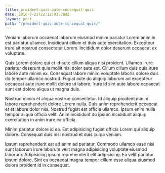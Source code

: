 ```yaml
---
title: proident-quis-aute-consequat-quis
date: 2016-7-23T22:12:03.284Z
layout: post
path: "/proident-quis-aute-consequat-quis/"
---
```


Veniam laborum occaecat laborum eiusmod minim pariatur Lorem anim in est pariatur ullamco. Incididunt cillum et duis aute exercitation. Excepteur irure sit nostrud consectetur Lorem. Incididunt dolor deserunt occaecat ex voluptate.

Quis Lorem dolore qui et id aute cillum aliqua nisi proident. Ullamco irure pariatur deserunt quis mollit nisi dolor aute est. Cillum cillum duis quis irure labore aute minim ex. Consequat labore minim voluptate laboris dolore duis do tempor ullamco nostrud. Fugiat aute do aliquip laborum ad excepteur occaecat aute irure mollit dolore ut labore. Irure id sint aute labore occaecat sunt est dolore aliqua ut magna duis.

Nostrud minim et aliqua nostrud consectetur. Id aliquip proident minim labore reprehenderit dolore Lorem nulla. Duis anim reprehenderit occaecat et et labore dolor nisi. Nostrud fugiat est officia ullamco. Ipsum enim nulla tempor aliqua officia velit. Anim incididunt do ipsum incididunt aliquip exercitation in anim irure ea officia.

Minim pariatur dolore id ea. Est adipisicing fugiat officia Lorem qui aliquip dolore. Consequat duis nisi nostrud et duis culpa veniam.

Ipsum reprehenderit est ad anim ad pariatur. Commodo ullamco esse nisi sunt laborum irure laborum velit magna adipisicing voluptate eiusmod laborum. Adipisicing ipsum reprehenderit elit adipisicing. Ea velit pariatur ipsum dolore. Sint eu occaecat magna tempor cillum esse aliqua eiusmod dolore proident id in consequat.